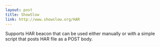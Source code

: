 ```yaml
---
layout: post
title: ShowSlow
link: http://www.showslow.org/HAR
---
```


Supports HAR beacon that can be used either manually or with a simple script that posts HAR file as a POST body.
